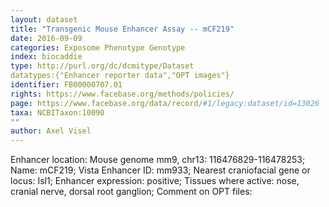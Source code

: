 ```yaml
---
layout: dataset  
title: "Transgenic Mouse Enhancer Assay -- mCF219"  
date: 2016-09-09  
categories: Exposome Phenotype Genotype  
index: biocaddie  
type: http://purl.org/dc/dcmitype/Dataset  
datatypes:{"Enhancer reporter data","OPT images"}  
identifier: FB00000707.01  
rights: https://www.facebase.org/methods/policies/  
page: https://www.facebase.org/data/record/#1/legacy:dataset/id=13026  
taxa: NCBITaxon:10090  
""  
author: Axel Visel
---
```

 Enhancer location: Mouse genome mm9, chr13: 116476829-116478253; Name: mCF219; Vista Enhancer ID: mm933; Nearest craniofacial gene or locus: Isl1; Enhancer expression: positive; Tissues where active: nose, cranial nerve, dorsal root ganglion; Comment on OPT files: 
